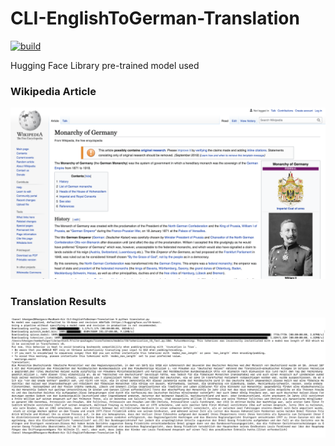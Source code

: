 # CLI-EnglishToGerman-Translation

[![build](https://github.com/BombayBrownBoy09/CLI-EnglishToGerman-Translation/blob/main/.github/workflows/main.yml/badge.svg?branch=main)](https://github.com/BombayBrownBoy09/CLI-EnglishToGerman-Translation/blob/main/.github/workflows/main.yml)

Hugging Face Library pre-trained model used

### Wikipedia Article
![Article](article.png)

### Translation Results

![pre trained model translating english to german](translating.png)
